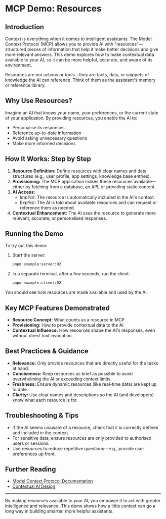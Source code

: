 # MCP Demo: Resources

## Introduction

Context is everything when it comes to intelligent assistants. The Model Context Protocol (MCP) allows you to provide AI with "resources"—structured pieces of information that help it make better decisions and give more relevant answers. This demo explores how to make contextual data available to your AI, so it can be more helpful, accurate, and aware of its environment.

Resources are not actions or tools—they are facts, data, or snippets of knowledge the AI can reference. Think of them as the assistant's memory or reference library.

## Why Use Resources?

Imagine an AI that knows your name, your preferences, or the current state of your application. By providing resources, you enable the AI to:

- Personalise its responses
- Reference up-to-date information
- Avoid asking unnecessary questions
- Make more informed decisions

## How It Works: Step by Step

1. **Resource Definition:** Define resources with clear names and data structures (e.g., user profile, app settings, knowledge base entries).
2. **Provisioning:** The MCP application makes these resources available—either by fetching from a database, an API, or providing static content.
3. **AI Access:**
   - _Implicit_: The resource is automatically included in the AI's context.
   - _Explicit_: The AI is told about available resources and can request or reference them as needed.
4. **Contextual Enhancement:** The AI uses the resource to generate more relevant, accurate, or personalised responses.

## Running the Demo

To try out this demo:

1. Start the server:
   ```sh
   pnpm example:server:02
   ```
2. In a separate terminal, after a few seconds, run the client:
   ```sh
   pnpm example:client:02
   ```

You should see how resources are made available and used by the AI.

## Key MCP Features Demonstrated

- **Resource Concept:** What counts as a resource in MCP.
- **Provisioning:** How to provide contextual data to the AI.
- **Contextual Influence:** How resources shape the AI's responses, even without direct tool invocation.

## Best Practices & Guidance

- **Relevance:** Only provide resources that are directly useful for the tasks at hand.
- **Conciseness:** Keep resources as brief as possible to avoid overwhelming the AI or exceeding context limits.
- **Freshness:** Ensure dynamic resources (like real-time data) are kept up to date.
- **Clarity:** Use clear names and descriptions so the AI (and developers) know what each resource is for.

## Troubleshooting & Tips

- If the AI seems unaware of a resource, check that it is correctly defined and included in the context.
- For sensitive data, ensure resources are only provided to authorised users or sessions.
- Use resources to reduce repetitive questions—e.g., provide user preferences up front.

## Further Reading

- [Model Context Protocol Documentation](https://modelcontextprotocol.org/)
- [Contextual AI Design](https://yourcompany.com/blog/contextual-ai)

---

By making resources available to your AI, you empower it to act with greater intelligence and relevance. This demo shows how a little context can go a long way in building smarter, more helpful assistants.

